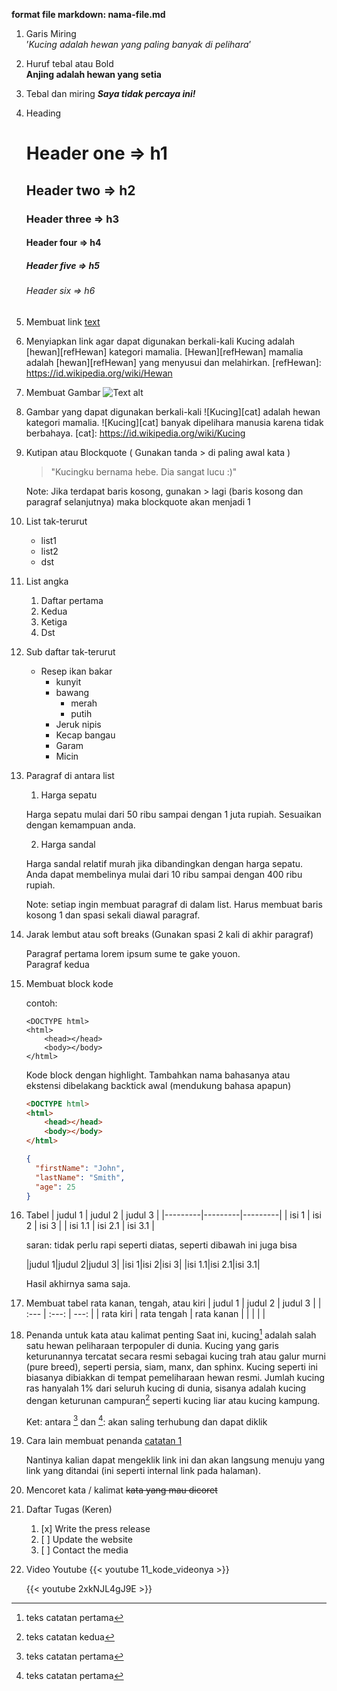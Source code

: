 **format file markdown:   nama-file.md**

1.  Garis Miring  
    ’_Kucing adalah hewan yang paling banyak di pelihara_’
    
2.  Huruf tebal atau Bold  
    **Anjing adalah hewan yang setia**
    
3.  Tebal dan miring
    **_Saya tidak percaya ini!_**
    
4.  Heading
    # Header one        => h1
    ## Header two       => h2
    ### Header three    => h3
    #### Header four    => h4
    ##### Header five   => h5
    ###### Header six   => h6
    
5.  Membuat link
    [text](https://url.com)
    
6.  Menyiapkan link agar dapat digunakan berkali-kali
    Kucing adalah [hewan][refHewan] kategori mamalia. [Hewan][refHewan] mamalia adalah [hewan][refHewan] yang menyusui dan melahirkan.
    [refHewan]: https://id.wikipedia.org/wiki/Hewan
    
7.  Membuat Gambar
    ![Text alt](https://www.url.com/gambar1.png)
    
8.  Gambar yang dapat digunakan berkali-kali
    ![Kucing][cat] adalah hewan kategori mamalia. ![Kucing][cat] banyak dipelihara manusia karena tidak berbahaya.
    [cat]: https://id.wikipedia.org/wiki/Kucing
    
9.  Kutipan atau Blockquote ( Gunakan tanda > di paling awal kata )
    > "Kucingku bernama hebe.
       Dia sangat lucu :)"
       
    Note: Jika terdapat baris kosong, gunakan > lagi (baris kosong dan paragraf selanjutnya) maka blockquote akan menjadi 1
    
    
10. List tak-terurut
    * list1
    * list2
    * dst
    
11. List angka
    1. Daftar pertama
    2. Kedua
    3. Ketiga
    4. Dst
    
12. Sub daftar tak-terurut
    * Resep ikan bakar
        * kunyit
        * bawang
            * merah
            * putih
        * Jeruk nipis
        * Kecap bangau
        * Garam
        * Micin
    
13. Paragraf di antara list

    1. Harga sepatu
    
     Harga sepatu mulai dari 50 ribu sampai dengan 1 juta rupiah.
     Sesuaikan dengan kemampuan anda.
     
    2. Harga sandal

     Harga sandal relatif murah jika dibandingkan dengan harga sepatu.
     Anda dapat membelinya mulai dari 10 ribu sampai dengan 400 ribu rupiah.

    Note: setiap ingin membuat paragraf di dalam list. Harus membuat baris kosong 1 dan spasi sekali diawal paragraf.
    
14. Jarak lembut atau soft breaks (Gunakan spasi 2 kali di akhir paragraf)
    
    Paragraf pertama lorem ipsum sume te gake youon.  
    Paragraf kedua 
    
15. Membuat block kode
    
    contoh:
    ```
    <DOCTYPE html>
    <html>
        <head></head>
        <body></body>
    </html>
    ```
    
    Kode block dengan highlight. Tambahkan nama bahasanya atau ekstensi dibelakang backtick awal (mendukung bahasa apapun)
    ```html
    <DOCTYPE html>
    <html>
        <head></head>
        <body></body>
    </html>
    ```
    
    ```json
    {
      "firstName": "John",
      "lastName": "Smith",
      "age": 25
    }
    ```

16. Tabel
    | judul 1 | judul 2 | judul 3 |
    |---------|---------|---------|
    | isi 1   | isi 2   | isi 3   |
    | isi 1.1 | isi 2.1 | isi 3.1 |
    
    saran: tidak perlu rapi seperti diatas, seperti dibawah ini juga bisa
    
    |judul 1|judul 2|judul 3|
    |isi 1|isi 2|isi 3|
    |isi 1.1|isi 2.1|isi 3.1|
    
    Hasil akhirnya sama saja.
    
17. Membuat tabel rata kanan, tengah, atau kiri
    |  judul 1  |   judul 2   |   judul 3  |
    |   :---    |    :---:    |    ---:    |
    | rata kiri | rata tengah | rata kanan |
    |           |             |            |


18. Penanda untuk kata atau kalimat penting
    Saat ini, kucing[^1] adalah salah satu hewan peliharaan terpopuler di dunia. Kucing yang garis keturunannya tercatat secara resmi sebagai kucing         trah atau galur murni (pure breed), seperti persia, siam, manx, dan sphinx. Kucing seperti ini biasanya dibiakkan di tempat pemeliharaan hewan resmi.     Jumlah kucing ras hanyalah 1% dari seluruh kucing di dunia, sisanya adalah kucing dengan keturunan campuran[^2] seperti kucing liar atau kucing           kampung.

    [^1]: teks catatan pertama
    [^2]: teks catatan kedua
    
    Ket: antara [^1] dan [^1]: akan saling terhubung dan dapat diklik


19. Cara lain membuat penanda
    [catatan 1](#note1)
    
    Nantinya kalian dapat mengeklik link ini dan akan langsung menuju yang link yang ditandai (ini seperti internal link pada halaman).


20. Mencoret kata / kalimat
    ~~kata yang mau dicoret~~
    
    
21. Daftar Tugas (Keren)
    1. [x] Write the press release
    2. [ ] Update the website
    3. [ ] Contact the media
    
    
22. Video Youtube
    {{< youtube 11_kode_videonya >}}
    
    {{< youtube 2xkNJL4gJ9E >}}
